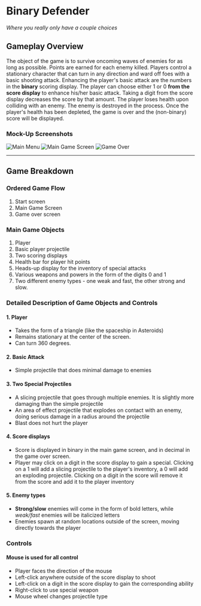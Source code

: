 # Binary Defender
  _Where you really only have a couple choices_

## Gameplay Overview

The object of the game is to survive oncoming waves of enemies for as long as possible. Points are earned for each enemy killed. Players control a stationary character that can turn in any direction and ward off foes with a basic shooting attack. Enhancing the player's basic attack are the numbers in the **binary** scoring display. The player can choose either 1 or 0 **from the score display** to enhance his/her basic attack. Taking a digit from the score display decreases the score by that amount. The player loses health upon colliding with an enemy. The enemy is destroyed in the process. Once the player's health has been depleted, the game is over and the (non-binary) score will be displayed.

### Mock-Up Screenshots
  ![Main Menu](http://www-scf.usc.edu/~vegaperk/main%20menu%20screen.jpg "Main Menu")
  ![Main Game Screen](http://www-scf.usc.edu/~vegaperk/game%20screen.jpg "Game Screen")
  ![Game Over](http://www-scf.usc.edu/~vegaperk/game%20over%20screen.jpg "Game Over Screen")

----

## Game Breakdown

### Ordered Game Flow
  1. Start screen
  2. Main Game Screen
  3. Game over screen

### Main Game Objects
  1. Player
  2. Basic player projectile
  3. Two scoring displays
  4. Health bar for player hit points
  5. Heads-up display for the inventory of special attacks
  6. Various weapons and powers in the form of the digits 0 and 1
  7. Two different enemy types - one weak and fast, the other strong and slow.

### Detailed Description of Game Objects and Controls
####  1. Player
  * Takes the form of a triangle (like the spaceship in Asteroids)
  * Remains stationary at the center of the screen.
  * Can turn 360 degrees.

####  2. **Basic Attack**
  * Simple projectile that does minimal damage to enemies

####  3. **Two Special Projectiles**
  * A slicing projectile that goes through multiple enemies. It is slightly more damaging than the simple projectile
  * An area of effect projectile that explodes on contact with an enemy, doing serious damage in a radius around the projectile
  * Blast does not hurt the player

####  4. **Score displays**
  * Score is displayed in binary in the main game screen, and in decimal in the game over screen.
  * Player may click on a digit in the score display to gain a special. Clicking on a 1 will add a slicing projectile to the player's inventory, a 0 will add an exploding projectile. Clicking on a digit in the score will remove it from the score and add it to the player inventory

####  5. **Enemy types**
  * **Strong/slow** enemies will come in the form of bold letters, while _weak/fast_ enemies will be italicized letters
  * Enemies spawn at random locations outside of the screen, moving directly towards the player

### Controls
#### Mouse is used for all control
  * Player faces the direction of the mouse
  * Left-click anywhere outside of the score display to shoot
  * Left-click on a digit in the score display to gain the corresponding ability
  * Right-click to use special weapon
  * Mouse wheel changes projectile type

